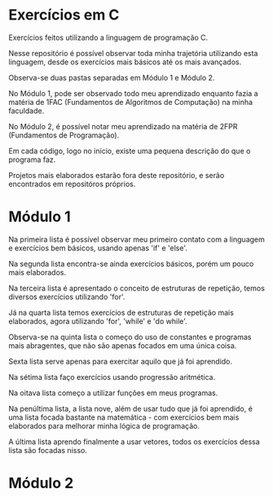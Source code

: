 # Exercícios em C

Exercícios feitos utilizando a linguagem de programação C. 

Nesse repositório é possível observar toda minha trajetória utilizando esta linguagem, desde os exercícios mais básicos até os mais avançados.

Observa-se duas pastas separadas em Módulo 1 e Módulo 2.

No Módulo 1, pode ser observado todo meu aprendizado enquanto fazia a matéria de 1FAC (Fundamentos de Algoritmos de Computação) na minha faculdade.

No Módulo 2, é possível notar meu aprendizado na matéria de 2FPR (Fundamentos de Programação).

Em cada código, logo no início, existe uma pequena descrição do que o programa faz.

Projetos mais elaborados estarão fora deste repositório, e serão encontrados em repositóros próprios.

# Módulo 1

Na primeira lista é possível observar meu primeiro contato com a linguagem e exercícios bem básicos, usando apenas 'if' e 'else'.

Na segunda lista encontra-se ainda exercícios básicos, porém um pouco mais elaborados. 

Na terceira lista é apresentado o conceito de estruturas de repetição, temos diversos exercícios utilizando 'for'.

Já na quarta lista temos exercícios de estruturas de repetição mais elaborados, agora utilizando 'for', 'while' e 'do while'.

Observa-se na quinta lista o começo do uso de constantes e programas mais abragentes, que não são apenas focados em uma única coisa.

Sexta lista serve apenas para exercitar aquilo que já foi aprendido.

Na sétima lista faço exercícios usando progressão aritmética.

Na oitava lista começo a utilizar funções em meus programas.

Na penúltima lista, a lista nove, além de usar tudo que já foi aprendido, é uma lista focada bastante na matemática - com exercícios bem mais elaborados para melhorar minha lógica de programação.

A última lista aprendo finalmente a usar vetores, todos os exercícíos dessa lista são focadas nisso.

# Módulo 2
